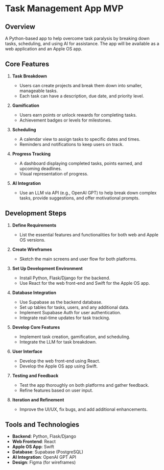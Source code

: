 # Task Management App MVP

## Overview
A Python-based app to help overcome task paralysis by breaking down tasks, scheduling, and using AI for assistance. The app will be available as a web application and an Apple OS app.

## Core Features
1. **Task Breakdown**
   - Users can create projects and break them down into smaller, manageable tasks.
   - Each task can have a description, due date, and priority level.

2. **Gamification**
   - Users earn points or unlock rewards for completing tasks.
   - Achievement badges or levels for milestones.

3. **Scheduling**
   - A calendar view to assign tasks to specific dates and times.
   - Reminders and notifications to keep users on track.

4. **Progress Tracking**
   - A dashboard displaying completed tasks, points earned, and upcoming deadlines.
   - Visual representation of progress.

5. **AI Integration**
   - Use an LLM via API (e.g., OpenAI GPT) to help break down complex tasks, provide suggestions, and offer motivational prompts.

## Development Steps
1. **Define Requirements**
   - List the essential features and functionalities for both web and Apple OS versions.

2. **Create Wireframes**
   - Sketch the main screens and user flow for both platforms.

3. **Set Up Development Environment**
   - Install Python, Flask/Django for the backend.
   - Use React for the web front-end and Swift for the Apple OS app.

4. **Database Integration**
   - Use Supabase as the backend database.
   - Set up tables for tasks, users, and any additional data.
   - Implement Supabase Auth for user authentication.
   - Integrate real-time updates for task tracking.

5. **Develop Core Features**
   - Implement task creation, gamification, and scheduling.
   - Integrate the LLM for task breakdown.

6. **User Interface**
   - Develop the web front-end using React.
   - Develop the Apple OS app using Swift.

7. **Testing and Feedback**
   - Test the app thoroughly on both platforms and gather feedback.
   - Refine features based on user input.

8. **Iteration and Refinement**
   - Improve the UI/UX, fix bugs, and add additional enhancements.

## Tools and Technologies
- **Backend**: Python, Flask/Django
- **Web Frontend**: React
- **Apple OS App**: Swift
- **Database**: Supabase (PostgreSQL)
- **AI Integration**: OpenAI GPT API
- **Design**: Figma (for wireframes)
